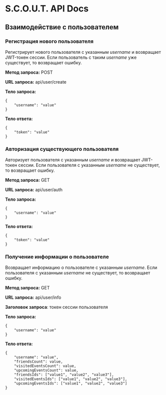 # S.C.O.U.T. API Docs

## Взаимодействие с пользователем

### Регистрация нового пользователя

Регистрирует нового пользователя c указанным *username* и возвращает JWT-токен сессии. Если пользователь с таким *username* уже существует, то возвращает ошибку.

**Метод запроса:** POST

**URL запроса:** api/user/create

**Тело запроса:**
```
{
    "username": "value"
}
```

**Тело ответа:**
```
{
    "token": "value"
}
```

### Авторизация существующего пользователя

Авторизует пользователя с указанным *username* и возвращает JWT-токен сессии. Если пользователя с указанным *username* не существует, то возвращает ошибку.

**Метод запроса:** GET

**URL запроса:** api/user/auth

**Тело запроса:**
```
{
    "username": "value"
}
```

**Тело ответа:**
```
{
    "token": "value"
}
```

### Получение информации о пользователе

Возвращает информацию о пользователе с указанным *username*. Если пользователя с указанным *username* не существует, то возвращает ошибку.

**Метод запроса:** GET

**URL запроса:** api/user/info

**Заголовок запроса**: токен сессии пользователя

**Тело запроса:**
```
{
    "username": "value"
}
```

**Тело ответа:**
```
{
    "username": "value",
    "friendsCount": value,
    "visitedEventsCount": value,
    "upcomingEventsCount": value,
    "friendsIds": ["value1", "value2", "value3"],
    "visitedEventsIds": ["value1", "value2", "value3"],
    "upcomingEventsIds": ["value1", "value2", "value3"]
}
```
